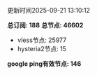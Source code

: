 更新时间2025-09-21 13:10:12

**总订阅: 188**
**总节点: 46602**
- vless节点: 25977
- hysteria2节点: 15

**google ping有效节点: 146**
